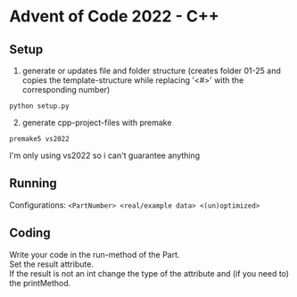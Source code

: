 # Advent of Code 2022 - C++

## Setup
1. generate or updates file and folder structure
(creates folder 01-25 and copies the template-structure while replacing '<#>' with the corresponding number)
```
python setup.py
```
2. generate cpp-project-files with premake
```
premake5 vs2022
```

I'm only using vs2022 so i can't guarantee anything

## Running
Configurations: `<PartNumber> <real/example data> <(un)optimized>`

## Coding
Write your code in the run-method of the Part.\
Set the result attribute.\
If the result is not an int change the type of the attribute and (if you need to) the printMethod.
